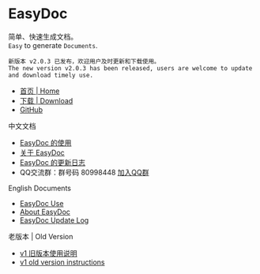 # EasyDoc

简单、快速生成文档。  
`Easy` to generate `Documents`.  

`新版本 v2.0.3 已发布，欢迎用户及时更新和下载使用。`  
`The new version v2.0.3 has been released, users are welcome to update and download timely use.`  

- [首页 | Home](/index.html)
- [下载 | Download](https://github.com/wuyumin/easydoc/releases)
- [GitHub](https://github.com/wuyumin/easydoc)

中文文档

- [EasyDoc 的使用](/zh-CN/index.html)
- [关于 EasyDoc](/zh-CN/info.html)
- [EasyDoc 的更新日志](/zh-CN/log.html)
- QQ交流群：群号码 80998448 [加入QQ群](https://shang.qq.com/wpa/qunwpa?idkey=e8c0258f779fa73a7d503871d2ff0f8da5698233b79f4e29836471a1d7491494)

English Documents

- [EasyDoc Use](/en/index.html)
- [About EasyDoc](/en/info.html)
- [EasyDoc Update Log](/en/log.html)

老版本 | Old Version

- [v1 旧版本使用说明](/v1/zh-CN/index.html)
- [v1 old version instructions](/v1/en/index.html)
